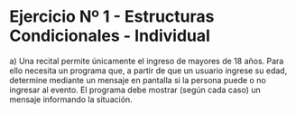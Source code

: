 # Ejercicio Nº 1 - Estructuras Condicionales - Individual

a) Una recital permite únicamente el ingreso de mayores de 18 años. Para ello necesita un programa que, a partir de que un usuario ingrese su edad, determine mediante un mensaje en pantalla si la persona puede o no ingresar al evento. El programa debe mostrar (según cada caso) un mensaje informando la situación.